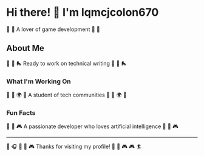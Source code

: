 # Hi there! 👋 I'm lqmcjcolon670

🎳 🥊 A lover of game development 🎳 🥊

## About Me
🎹 🎣 🛼 Ready to work on technical writing 🎹 🎣 🛼

### What I'm Working On
🎽 🚴 🌍 🎪 A student of tech communities 🎽 🚴 🌍 🎪

### Fun Facts
🏓 🚵 🎮 A passionate developer who loves artificial intelligence 🏓 🚵 🎮

---
🎰 🎧 🏸 🥊 🎮 Thanks for visiting my profile! 🌟 🎤 🎮 🎮 🏄

